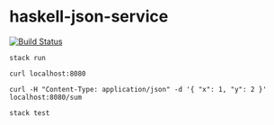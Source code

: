 # haskell-json-service

[![Build Status](https://travis-ci.org/sideeffffect/haskell-json-service.svg?branch=master)](https://travis-ci.org/sideeffffect/haskell-json-service)

```
stack run
```

```
curl localhost:8080
```

```
curl -H "Content-Type: application/json" -d '{ "x": 1, "y": 2 }' localhost:8080/sum
```

```
stack test
```
